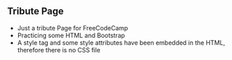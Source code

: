 <h2> Tribute Page </h2>

- Just a tribute Page for FreeCodeCamp
- Practicing some HTML and Bootstrap
- A style tag and some style attributes have been embedded in the HTML, therefore there is no CSS file
